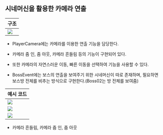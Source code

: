 ## 시네머신을 활용한 카메라 연출

구조|
-|
![](https://velog.velcdn.com/images/ucc1685/post/c88b0a32-27f2-4296-8015-e7121b570301/image.png)|

- PlayerCamera에는 카메라를 이용한 연출 기능을 담당한다.

- 카메라 줌 인, 줌 아웃, 카메라 흔들림 등의 기능이 구현되어 있다.

- 또한 카메라의 자연스러운 이동, 빠른 이동을 선택하여 기능을 사용할 수 있다.

- BossEvent에는 보스의 연출을 보여주기 위한 시네머신이 따로 존재하며, 필요하면 보스방 전체를 비추는 방식으로 구현한다.(Boss02는 방 전체를 보여줌)

예시 코드|
-|
![](https://velog.velcdn.com/images/ucc1685/post/bc171ff4-b7ad-44f3-8a50-9a97ac67f070/image.png)|
![](https://velog.velcdn.com/images/ucc1685/post/96c5b994-1605-408b-b46f-4d4118e332dd/image.png)|
![](https://velog.velcdn.com/images/ucc1685/post/4627ae95-efd4-45a8-8f29-f8ce476ba658/image.png)|

- 카메라 흔들림, 카메라 줌 인, 줌 아웃
